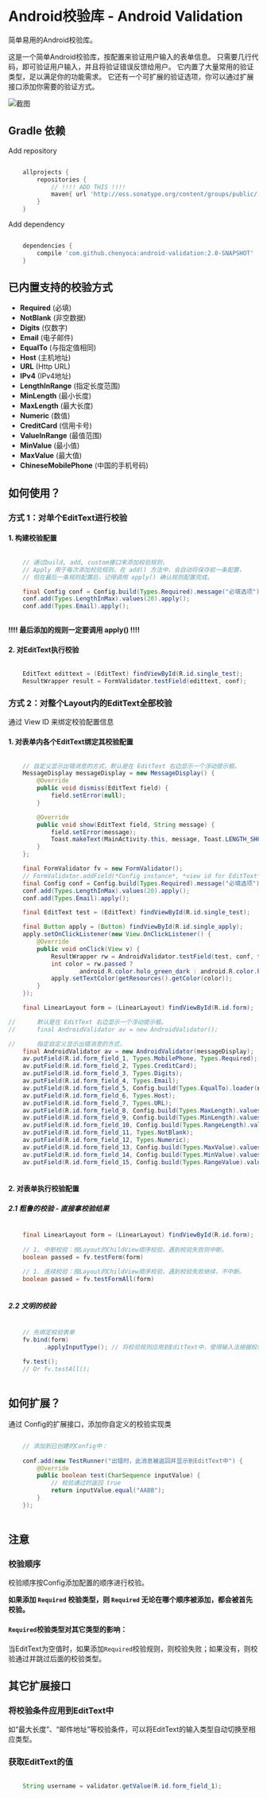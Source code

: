 # Android校验库 - Android Validation

简单易用的Android校验库。

这是一个简单Android校验库，按配置来验证用户输入的表单信息。
只需要几行代码，即可验证用户输入，并且将验证错误反馈给用户。
它内置了大量常用的验证类型，足以满足你的功能需求。
它还有一个可扩展的验证选项，你可以通过扩展接口添加你需要的验证方式。

![截图](http://static.oschina.net/uploads/space/2014/0626/170940_Q6Fx_191986.png)

## Gradle 依赖

Add repository

```groovy

    allprojects {
        repositories {
            // !!!! ADD THIS !!!!
            maven{ url 'http://oss.sonatype.org/content/groups/public/' }
        }
    }

```

Add dependency

```groovy

    dependencies {
        compile 'com.github.chenyoca:android-validation:2.0-SNAPSHOT'
    }

```
## 已内置支持的校验方式

* **Required** (必填)
* **NotBlank** (非空数据)
* **Digits** (仅数字)
* **Email** (电子邮件)
* **EqualTo** (与指定值相同)
* **Host** (主机地址)
* **URL** (Http URL)
* **IPv4** (IPv4地址)
* **LengthInRange** (指定长度范围)
* **MinLength** (最小长度)
* **MaxLength** (最大长度)
* **Numeric** (数值)
* **CreditCard** (信用卡号)
* **ValueInRange** (最值范围)
* **MinValue** (最小值)
* **MaxValue** (最大值)
* **ChineseMobilePhone** (中国的手机号码)

## 如何使用？

### 方式 1：对单个EditText进行校验

#### 1. 构建校验配置

```java

    // 通过build, add, custom接口来添加校验规则，
    // Apply 用于每次添加校验规则，在 add() 方法中，会自动将保存前一条配置，
    // 但在最后一条规则配置后，记得调用 apply() 确认规则配置完成。

    final Config conf = Config.build(Types.Required).message("必填选项").apply();
    conf.add(Types.LengthInMax).values(20).apply();
    conf.add(Types.Email).apply();
    
```

**!!!! 最后添加的规则一定要调用 apply() !!!!**

#### 2. 对EditText执行校验

```java

    EditText edittext = (EditText) findViewById(R.id.single_test);
    ResultWrapper result = FormValidator.testField(edittext, conf);

```

### 方式 2：对整个Layout内的EditText全部校验

通过 View ID 来绑定校验配置信息

#### 1. 对表单内各个EditText绑定其校验配置

```java

    // 自定义显示出错消息的方式，默认是在 EditText 右边显示一个浮动提示框。
    MessageDisplay messageDisplay = new MessageDisplay() {
        @Override
        public void dismiss(EditText field) {
            field.setError(null);
        }

        @Override
        public void show(EditText field, String message) {
            field.setError(message);
            Toast.makeText(MainActivity.this, message, Toast.LENGTH_SHORT).show();
        }
    };

    final FormValidator fv = new FormValidator();
    // FormValidator.addField(*Config instance*, *view id for EditText*)
    final Config conf = Config.build(Types.Required).message("必填选项").apply();
    conf.add(Types.LengthInMax).values(20).apply();
    conf.add(Types.Email).apply();

    final EditText test = (EditText) findViewById(R.id.single_test);

    final Button apply = (Button) findViewById(R.id.single_apply);
    apply.setOnClickListener(new View.OnClickListener() {
        @Override
        public void onClick(View v) {
            ResultWrapper rw = AndroidValidator.testField(test, conf, testDisplay);
            int color = rw.passed ?
                    android.R.color.holo_green_dark : android.R.color.holo_red_dark;
            apply.setTextColor(getResources().getColor(color));
        }
    });

    final LinearLayout form = (LinearLayout) findViewById(R.id.form);

//      默认是在 EditText 右边显示一个浮动提示框。
//      final AndroidValidator av = new AndroidValidator();

//      指定自定义显示出错消息的方式，
    final AndroidValidator av = new AndroidValidator(messageDisplay);
    av.putField(R.id.form_field_1, Types.MobilePhone, Types.Required);
    av.putField(R.id.form_field_2, Types.CreditCard);
    av.putField(R.id.form_field_3, Types.Digits);
    av.putField(R.id.form_field_4, Types.Email);
    av.putField(R.id.form_field_5, Config.build(Types.EqualTo).loader(new EditTextLazyLoader(form,R.id.form_field_4)).apply());
    av.putField(R.id.form_field_6, Types.Host);
    av.putField(R.id.form_field_7, Types.URL);
    av.putField(R.id.form_field_8, Config.build(Types.MaxLength).values(5).apply());
    av.putField(R.id.form_field_9, Config.build(Types.MinLength).values(4).apply());
    av.putField(R.id.form_field_10, Config.build(Types.RangeLength).values(4,8).apply());
    av.putField(R.id.form_field_11, Types.NotBlank);
    av.putField(R.id.form_field_12, Types.Numeric);
    av.putField(R.id.form_field_13, Config.build(Types.MaxValue).values(100).apply());
    av.putField(R.id.form_field_14, Config.build(Types.MinValue).values(20).apply());
    av.putField(R.id.form_field_15, Config.build(Types.RangeValue).values(18, 30).apply());
        
```

#### 2. 对表单执行校验配置

##### 2.1 粗鲁的校验 - 直接拿校验结果

```java

    final LinearLayout form = (LinearLayout) findViewById(R.id.form);
    
    // 1. 中断校验：按Layout的ChildView顺序校验，遇到校验失败则中断。
    boolean passed = fv.testForm(form)
    
    // 1. 连续校验：按Layout的ChildView顺序校验，遇到校验失败继续，不中断。
    boolean passed = fv.testFormAll(form)
    
```

##### 2.2 文明的校验

```java

    // 先绑定校验表单
    fv.bind(form)
          .applyInputType(); // 将校验规则应用到EditText中，使得输入法根据校验配置，显示不同的布局。
          
    fv.test();
    // Or fv.testAll();
    
```

## 如何扩展？

通过 Config的扩展接口，添加你自定义的校验实现类

```java

    // 添加到已创建的Config中：
    
    conf.add(new TestRunner("出错时，此消息被返回并显示到EditText中") {
        @Override
        public boolean test(CharSequence inputValue) {
            // 校验通过时返回 true
            return inputValue.equal("AABB");
        }
    });
    

```

## 注意

### 校验顺序

校验顺序按Config添加配置的顺序进行校验。

**如果添加 `Required` 校验类型，则 `Required` 无论在哪个顺序被添加，都会被首先校验。**

#### `Required`校验类型对其它类型的影响：

当EditText为空值时，如果添加`Required`校验规则，则校验失败；如果没有，则校验通过并跳过后面的校验类型。

## 其它扩展接口

### 将校验条件应用到EditText中

如“最大长度”、“邮件地址”等校验条件，可以将EditText的输入类型自动切换至相应类型。

### 获取EditText的值

```java

    String username = validator.getValue(R.id.form_field_1);

```

